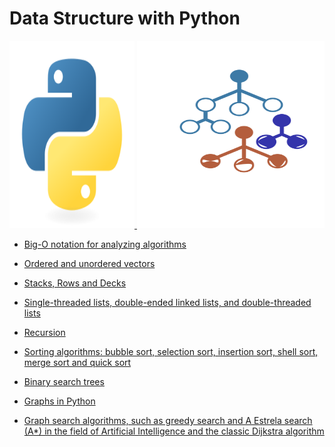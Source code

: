 # Data Structure with Python
<div align="center">
  <a href="https://github.com/diegodila">
  <img height="300" width="200" src="https://raw.githubusercontent.com/devicons/devicon/master/icons/python/python-original.svg"/>
  <img height="300" width="300" src="https://raw.githubusercontent.com/diegodila/design/main/icons/graphtree.svg"/>
</div>
  
- Big-O notation for analyzing algorithms

- Ordered and unordered vectors

- Stacks, Rows and Decks

- Single-threaded lists, double-ended linked lists, and double-threaded lists

- Recursion

- Sorting algorithms: bubble sort, selection sort, insertion sort, shell sort, merge sort and quick sort

- Binary search trees

- Graphs in Python

- Graph search algorithms, such as greedy search and A Estrela search (A*) in the field of Artificial Intelligence and the classic Dijkstra algorithm
